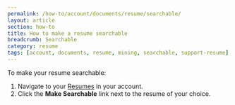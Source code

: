 ```yaml
---
permalink: /how-to/account/documents/resume/searchable/
layout: article
section: how-to
title: How to make a resume searchable
breadcrumb: Searchable
category: resume
tags: [account, documents, resume, mining, searchable, support-resume]
---
```


To make your resume searchable:

1. Navigate to your [Resumes](https://www.usajobs.gov/Applicant/Resume/ListResumes/) in your account.
2. Click the **Make Searchable** link next to the resume of your choice.